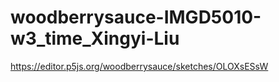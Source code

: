 # woodberrysauce-IMGD5010-w3_time_Xingyi-Liu

https://editor.p5js.org/woodberrysauce/sketches/OLOXsESsW
